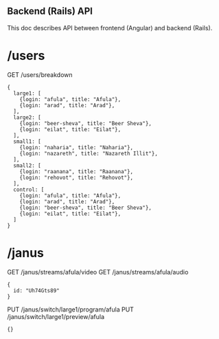 ## Backend (Rails) API 

This doc describes API between frontend (Angular) and backend (Rails).

# /users

GET /users/breakdown

```
{
  large1: [
    {login: "afula", title: "Afula"},
    {login: "arad", title: "Arad"},
  ],
  large2: [
    {login: "beer-sheva", title: "Beer Sheva"},
    {login: "eilat", title: "Eilat"},
  ],
  small1: [
    {login: "naharia", title: "Naharia"},
    {login: "nazareth", title: "Nazareth Illit"},
  ],
  small2: [
    {login: "raanana", title: "Raanana"},
    {login: "rehovot", title: "Rehovot"},
  ],
  control: [
    {login: "afula", title: "Afula"},
    {login: "arad", title: "Arad"},
    {login: "beer-sheva", title: "Beer Sheva"},
    {login: "eilat", title: "Eilat"},
  ]
}
```

# /janus

GET /janus/streams/afula/video
GET /janus/streams/afula/audio

```
{
  id: "Uh74Gts89"
}
```

PUT /janus/switch/large1/program/afula
PUT /janus/switch/large1/preview/afula

```
{}
```




